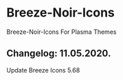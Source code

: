 # Breeze-Noir-Icons
Breeze-Noir-Icons For Plasma Themes

Changelog: 11.05.2020.
----------------------

Update Breeze Icons 5.68
